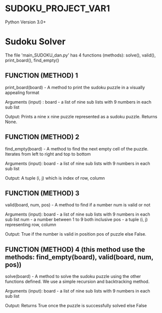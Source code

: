 # SUDOKU_PROJECT_VAR1

Python Version 3.0+

# Sudoku Solver

The file 'main_SUDOKU_dan.py' has 4 functions (methods): solve(), valid(), print_board(), find_empty() 



## FUNCTION (METHOD) 1 

print_board(board) - A method to print the sudoku puzzle in a visually appealing format

Arguments (input) : board - a list of nine sub lists with 9 numbers in each sub list

Output: Prints a nine x nine puzzle represented as a sudoku puzzle. Returns None.

## FUNCTION (METHOD) 2

find_empty(board) - A method to find the next empty cell of the puzzle. Iterates from left to right and top to bottom

Arguments (input): board - a list of nine sub lists with 9 numbers in each sub list

Output: A tuple (i, j) which is index of row, column



## FUNCTION (METHOD) 3 

valid(board, num, pos) - A method to find if a number num is valid or not

Arguments (input):
    board - a list of nine sub lists with 9 numbers in each sub list
    num - a number between 1 to 9 both inclusive
    pos - a tuple (i, j) representing row, column

Output: True if the number is valid in position pos of puzzle else False.




## FUNCTION (METHOD) 4 (this method use the methods: find_empty(board), valid(board, num, pos))

solve(board) - A method to solve the sudoku puzzle using the other functions defined. We use a simple recursion and backtracking method.

Arguments (input): board - a list of nine sub lists with 9 numbers in each sub list

Output: Returns True once the puzzle is successfully solved else False


